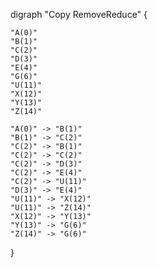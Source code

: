 digraph "Copy RemoveReduce" {

    "A(0)"
    "B(1)"
    "C(2)"
    "D(3)"
    "E(4)"
    "G(6)"
    "U(11)"
    "X(12)"
    "Y(13)"
    "Z(14)"

    "A(0)" -> "B(1)"
    "B(1)" -> "C(2)"
    "C(2)" -> "B(1)"
    "C(2)" -> "C(2)"
    "C(2)" -> "D(3)"
    "C(2)" -> "E(4)"
    "C(2)" -> "U(11)"
    "D(3)" -> "E(4)"
    "U(11)" -> "X(12)"
    "U(11)" -> "Z(14)"
    "X(12)" -> "Y(13)"
    "Y(13)" -> "G(6)"
    "Z(14)" -> "G(6)"

}

